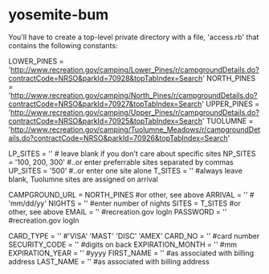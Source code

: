 yosemite-bum
============

You'll have to create a top-level private directory with a file, 'access.rb' that contains the following constants:

LOWER_PINES = 'http://www.recreation.gov/camping/Lower_Pines/r/campgroundDetails.do?contractCode=NRSO&parkId=70928&topTabIndex=Search'
NORTH_PINES = 'http://www.recreation.gov/camping/North_Pines/r/campgroundDetails.do?contractCode=NRSO&parkId=70927&topTabIndex=Search'
UPPER_PINES = 'http://www.recreation.gov/camping/Upper_Pines/r/campgroundDetails.do?contractCode=NRSO&parkId=70925&topTabIndex=Search'
TUOLUMNE = 'http://www.recreation.gov/camping/Tuolumne_Meadows/r/campgroundDetails.do?contractCode=NRSO&parkId=70926&topTabIndex=Search'

LP_SITES = '' # leave blank if you don't care about specific sites
NP_SITES = '100, 200, 300' #..or enter preferrable sites separated by commas
UP_SITES = '500' #..or enter one site alone 
T_SITES = '' #always leave blank, Tuolumne sites are assigned on arrival

CAMPGROUND_URL = NORTH_PINES #or other, see above
ARRIVAL = '' # 'mm/dd/yy'
NIGHTS = '' #enter number of nights
SITES = T_SITES #or other, see above
EMAIL = '' #recreation.gov logIn
PASSWORD = '' #recreation.gov logIn

CARD_TYPE = '' #'VISA' 'MAST' 'DISC' 'AMEX'
CARD_NO =  '' #card number
SECURITY_CODE = ''  #digits on back
EXPIRATION_MONTH = '' #mm
EXPIRATION_YEAR = '' #yyyy
FIRST_NAME = '' #as associated with billing address
LAST_NAME = '' #as associated with billing address